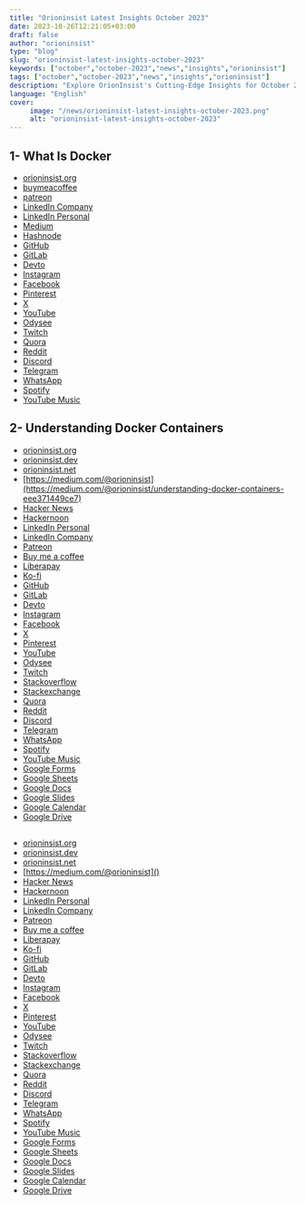 ```yaml
---
title: "Orioninsist Latest Insights October 2023"
date: 2023-10-26T12:21:05+03:00
draft: false
author: "orioninsist"
type: "blog"
slug: "orioninsist-latest-insights-october-2023"
keywords: ["october","october-2023","news","insights","orioninsist"]
tags: ["october","october-2023","news","insights","orioninsist"]
description: "Explore OrionInsist's Cutting-Edge Insights for October 2023"
language: "English"
cover:
     image: "/news/orioninsist-latest-insights-october-2023.png"
     alt: "orioninsist-latest-insights-october-2023"
---
```


## 1- What Is Docker
- [orioninsist.org](https://orioninsist.org/blog/what-is-docker/)
- [buymeacoffee](https://www.buymeacoffee.com/orioninsist/what-is-docker)
- [patreon](https://www.patreon.com/posts/what-is-docker-91388809?utm_medium=clipboard_copy&utm_source=copyLink&utm_campaign=postshare_creator&utm_content=join_link)
- [LinkedIn Company](https://www.linkedin.com/feed/update/urn:li:activity:7121403809272086528)
- [LinkedIn Personal](https://www.linkedin.com/pulse/what-docker-murat-kurkoglu-eoh4f)
- [Medium](https://medium.com/@orioninsist/what-is-docker-5f5af88bdfc4)
- [Hashnode](https://orioninsist.net/what-is-docker)
- [GitHub](https://github.com/orioninsist/devops)
- [GitLab]()
- [Devto](https://dev.to/orioninsist/what-is-docker-30ag)
- [Instagram]()
- [Facebook]()
- [Pinterest]()
- [X]()
- [YouTube]()
- [Odysee]()
- [Twitch]()
- [Quora](https://qr.ae/pKrTKM)
- [Reddit]()
- [Discord]()
- [Telegram]()
- [WhatsApp]()
- [Spotify]()
- [YouTube Music]()

## 2- Understanding Docker Containers
- [orioninsist.org](https://orioninsist.org/blog/understanding-docker-containers/)
- [orioninsist.dev](https://orioninsist.dev/understanding-docker-containers-eee371449ce7)
- [orioninsist.net](https://orioninsist.net/understanding-docker-containers)
- [https://medium.com/@orioninsist](https://medium.com/@orioninsist/understanding-docker-containers-eee371449ce7)
- [Hacker News](https://news.ycombinator.com/submitted?id=orioninsist)
- [Hackernoon](https://hackernoon.com/u/orioninsist)
- [LinkedIn Personal](https://www.linkedin.com/pulse/understanding-docker-containers-murat-kurkoglu-fcjlf)
- [LinkedIn Company](https://www.linkedin.com/pulse/understanding-docker-containers-orioninsist-5uemf )
- [Patreon](https://www.patreon.com/posts/understanding-91419595?utm_medium=clipboard_copy&utm_source=copyLink&utm_campaign=postshare_creator&utm_content=join_link)
- [Buy me a coffee](https://www.buymeacoffee.com/orioninsist/understanding-docker-containers)
- [Liberapay](https://liberapay.com/orioninsist/)
- [Ko-fi](https://ko-fi.com/orioninsist)
- [GitHub](https://github.com/orioninsist/devops)
- [GitLab](https://gitlab.com/orioninsist/devops)
- [Devto](https://dev.to/orioninsist/understanding-docker-containers-415c)
- [Instagram]()
- [Facebook]()
- [X]()
- [Pinterest]()
- [YouTube]()
- [Odysee]()
- [Twitch]()
- [Stackoverflow]()
- [Stackexchange]()
- [Quora](https://qr.ae/pKrAF9)
- [Reddit]()
- [Discord]()
- [Telegram]()
- [WhatsApp]()
- [Spotify]()
- [YouTube Music]()
- [Google Forms]()
- [Google Sheets]()
- [Google Docs]()
- [Google Slides]()
- [Google Calendar]()
- [Google Drive]()
## 
- [orioninsist.org]()
- [orioninsist.dev]()
- [orioninsist.net]()
- [https://medium.com/@orioninsist]()
- [Hacker News]()
- [Hackernoon]()
- [LinkedIn Personal]()
- [LinkedIn Company]()
- [Patreon]()
- [Buy me a coffee]()
- [Liberapay]()
- [Ko-fi]()
- [GitHub]()
- [GitLab]()
- [Devto]()
- [Instagram]()
- [Facebook]()
- [X]()
- [Pinterest]()
- [YouTube]()
- [Odysee]()
- [Twitch]()
- [Stackoverflow]()
- [Stackexchange]()
- [Quora]()
- [Reddit]()
- [Discord]()
- [Telegram]()
- [WhatsApp]()
- [Spotify]()
- [YouTube Music]()
- [Google Forms]()
- [Google Sheets]()
- [Google Docs]()
- [Google Slides]()
- [Google Calendar]()
- [Google Drive]()


